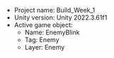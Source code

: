<!-- UNITY CODE ASSIST INSTRUCTIONS START -->
- Project name: Build_Week_1
- Unity version: Unity 2022.3.61f1
- Active game object:
  - Name: EnemyBlink
  - Tag: Enemy
  - Layer: Enemy
<!-- UNITY CODE ASSIST INSTRUCTIONS END -->